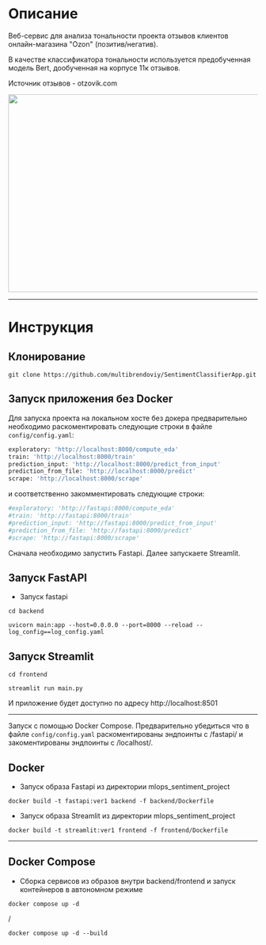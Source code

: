 # Описание
Веб-сервис для анализа тональности проекта отзывов клиентов онлайн-магазина "Ozon" (позитив/негатив).

В качестве классификатора тональности используется предобученная модель Bert, дообученная на корпусе
11к отзывов.

Источник отзывов - otzovik.com

<img src="demo/demo.gif" width="800" height="400" />

___

# Инструкция

## Клонирование

`git clone https://github.com/multibrendoviy/SentimentClassifierApp.git`


## Запуск приложения без Docker
Для запуска проекта на локальном хосте без докера предварительно необходимо раскоментировать
следующие строки в файле `config/config.yaml`:
```python
exploratory: 'http://localhost:8000/compute_eda'
train: 'http://localhost:8000/train'
prediction_input: 'http://localhost:8000/predict_from_input'
prediction_from_file: 'http://localhost:8000/predict'
scrape: 'http://localhost:8000/scrape'
 ```
и соответственно закомментировать следующие строки:
```python
#exploratory: 'http://fastapi:8000/compute_eda'
#train: 'http://fastapi:8000/train'
#prediction_input: 'http://fastapi:8000/predict_from_input'
#prediction_from_file: 'http://fastapi:8000/predict'
#scrape: 'http://fastapi:8000/scrape'
 ```
Cначала необходимо запустить Fastapi. Далее запускаете Streamlit.

## Запуск FastAPI

- Запуск fastapi  

`cd backend`

`uvicorn main:app --host=0.0.0.0 --port=8000 --reload --log_config==log_config.yaml`

## Запуск Streamlit

`cd frontend`

`streamlit run main.py`

И приложение будет доступно по адресу http://localhost:8501 

___

Запуск с помощью Docker Compose. Предварительно убедиться что в файле `config/config.yaml`
раскоментированы эндпоинты с /fastapi/ и закоментированы эндпоинты с /localhost/.

## Docker

- Запуск образа Fastapi из директории mlops_sentiment_project

`docker build -t fastapi:ver1 backend -f backend/Dockerfile`

- Запуск образа Streamlit из директории mlops_sentiment_project

`docker build -t streamlit:ver1 frontend -f frontend/Dockerfile`

___

## Docker Compose

- Сборка сервисов из образов внутри backend/frontend и запуск контейнеров в автономном режиме

`docker compose up -d`

/

`docker compose up -d --build`


